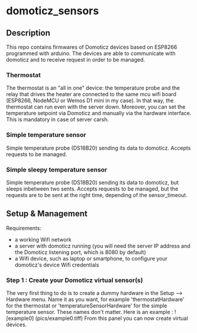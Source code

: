 # domoticz_sensors

## Description
This repo contains firmwares of Domoticz devices based on ESP8266 programmed with arduino. The devices are able to communicate with domoticz and to receive request in order to be managed.

### Thermostat
The thermostat is an "all in one" device: the temperature probe and the relay that drives the heater are connected to the same mcu wifi board (ESP8266, NodeMCU or Wemos D1 mini in my case). In that way, the thermostat can run even with the server down. Moreover, you can set the temperature setpoint via Domoticz and manually via the hardware interface. This is mandatory in case of server carsh.
### Simple temperature sensor
Simple temperature probe (DS18B20) sending its data to domoticz. Accepts requests to be managed.

### Simple sleepy temperature sensor
Simple temperature probe (DS18B20) sending its data to domoticz, but sleeps inbetween two sents. Accepts requests to be managed, but the requests are to be sent at the right time, depending of the sensor_timeout.


## Setup & Management
Requirements:
* a working Wifi network
* a server with domoticz running (you will need the server IP address and the Domoticz listening port, which is 8080 by default)
* a Wifi device, such as laptop or smartphone, to configure your domoticz's device Wifi credentials

### Step 1 : Create your Domoticz virtual sensor(s)
The very first thing to do is to create a dummy hardware in the Setup --> Hardware menu. Name it as you want, for example 'thermostatHardware' for the thermostat or 'temperatureSensorHardware' for the simple temperature sensor. These names don't matter. Here is an example :
![example0]
(pics/example0.tiff)
From this panel you can now create virtual devices.